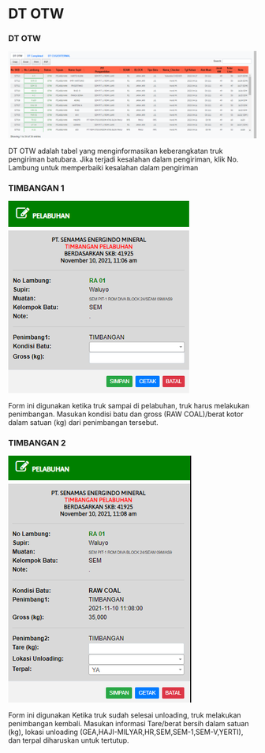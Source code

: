 # DT OTW

### DT OTW

![](../.gitbook/assets/dt-otw-pelabuhan.PNG)

DT OTW adalah tabel yang menginformasikan keberangkatan truk pengiriman batubara. Jika terjadi kesalahan dalam pengiriman, klik No. Lambung untuk memperbaiki kesalahan dalam pengiriman

### TIMBANGAN 1

![](../.gitbook/assets/otw.png)

Form ini digunakan ketika truk sampai di pelabuhan, truk harus melakukan penimbangan. Masukan kondisi batu dan gross (RAW COAL)/berat kotor dalam satuan (kg) dari penimbangan tersebut.

### TIMBANGAN 2

![](../.gitbook/assets/unloading.png)

Form ini digunakan Ketika truk sudah selesai unloading, truk melakukan penimbangan kembali. Masukan informasi Tare/berat bersih dalam satuan (kg), lokasi unloading (GEA,HAJI-MILYAR,HR,SEM,SEM-1,SEM-V,YERTI), dan terpal diharuskan untuk tertutup.
